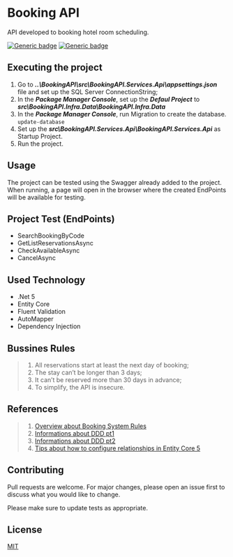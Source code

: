 # Booking API
API developed to booking hotel room scheduling. 

[![Generic badge](https://img.shields.io/badge/Made_with-.Net_5-blue.svg)](https://shields.io/)
[![Generic badge](https://img.shields.io/badge/Designer_Pattern-DDD-red.svg)](https://shields.io/)

## Executing the project
1. Go to ***..\BookingAPI\src\BookingAPI.Services.Api\appsettings.json*** file and set up the SQL Server ConnectionString;
2. In the ***Package Manager Console***, set up the ***Defaul Project*** to ***src\BookingAPI.Infra.Data\BookingAPI.Infra.Data***
3. In the ***Package Manager Console***, run Migration to create the database. ```update-database```
4. Set up the ***src\BookingAPI.Services.Api\BookingAPI.Services.Api*** as Startup Project.
5. Run the project.

## Usage
The project can be tested using the Swagger already added to the project.  
When running, a page will open in the browser where the created EndPoints will be available for testing.

## Project Test (EndPoints)
- SearchBookingByCode
- GetListReservationsAsync
- CheckAvailableAsync
- CancelAsync

## Used Technology
- .Net 5
- Entity Core
- Fluent Validation
- AutoMapper
- Dependency Injection

## Bussines Rules
> 1. All reservations start at least the next day of booking;
> 2. The stay can’t be longer than 3 days;
> 3. It can’t be reserved more than 30 days in advance;
> 4. To simplify, the API is insecure.

## References
> 1. [Overview about Booking System Rules](https://smallbusiness.co.uk/how-to-create-an-online-booking-system-2550306/)
> 2. [Informations about DDD pt1](https://medium.com/@ericandrade_24404/parte-01-criando-arquitetura-em-camadas-com-ddd-inje%C3%A7%C3%A3o-de-dep-ef-60b851c88461)
> 3. [Informations about DDD pt2](https://medium.com/@ericandrade_24404/parte-02-criando-arquitetura-em-camadas-com-ddd-inje%C3%A7%C3%A3o-de-dep-ef-defac0005667)
> 4. [Tips about how to configure relationships in Entity Core 5](https://www.michalbialecki.com/2020/10/02/how-to-configure-relationships-in-entity-framework-core-5/)

## Contributing
Pull requests are welcome. For major changes, please open an issue first to discuss what you would like to change.

Please make sure to update tests as appropriate.

## License
[MIT](https://choosealicense.com/licenses/mit/)
